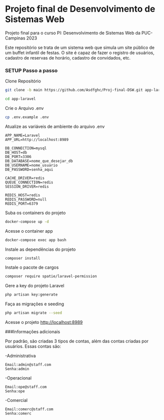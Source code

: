 # Projeto final de Desenvolvimento de Sistemas Web

Projeto final para o curso PI: Desenvolvimento de Sistemas Web da PUC-Campinas 2023

Este repositório se trata de um sistema web que simula um site público de um buffet infantil de festas.
O site é capaz de fazer o registro de usuários, cadastro de reservas de horário, cadastro de convidados, etc.


### SETUP Passo a passo
Clone Repositório
```sh
git clone -b main https://github.com/Asdfghc/Proj-final-DSW.git app-laravel
```

```sh
cd app-laravel
```

Crie o Arquivo .env
```sh
cp .env.example .env
```


Atualize as variáveis de ambiente do arquivo .env
```dosini
APP_NAME=Laravel
APP_URL=http://localhost:8989

DB_CONNECTION=mysql
DB_HOST=db
DB_PORT=3306
DB_DATABASE=nome_que_desejar_db
DB_USERNAME=nome_usuario
DB_PASSWORD=senha_aqui

CACHE_DRIVER=redis
QUEUE_CONNECTION=redis
SESSION_DRIVER=redis

REDIS_HOST=redis
REDIS_PASSWORD=null
REDIS_PORT=6379
```


Suba os containers do projeto
```sh
docker-compose up -d
```


Acesse o container app
```sh
docker-compose exec app bash
```


Instale as dependências do projeto
```sh
composer install
```

Instale o pacote de cargos
```sh
composer require spatie/laravel-permission
```

Gere a key do projeto Laravel
```sh
php artisan key:generate
```

Faça as migrações e seeding
```sh
php artisan migrate --seed
```

Acesse o projeto
[http://localhost:8989](http://localhost:8989)


###Informações adicionais

Por padrão, são criadas 3 tipos de contas, além das contas criadas por usuários. Essas contas são:

-Administrativa

    Email:admin@staff.com
    Senha:admin
    
-Operacional

    Email:ope@staff.com
    Senha:ope
    
-Comercial

    Email:comerc@staff.com
    Senha:comerc
    

